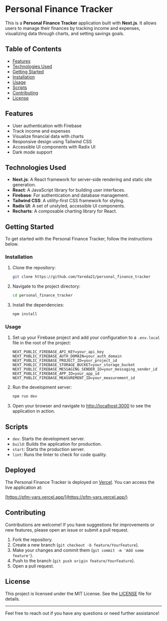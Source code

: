 # Personal Finance Tracker

This is a **Personal Finance Tracker** application built with **Next.js**. It allows users to manage their finances by tracking income and expenses, visualizing data through charts, and setting savings goals.

## Table of Contents

-   [Features](#features)
-   [Technologies Used](#technologies-used)
-   [Getting Started](#getting-started)
-   [Installation](#installation)
-   [Usage](#usage)
-   [Scripts](#scripts)
-   [Contributing](#contributing)
-   [License](#license)

## Features

-   User authentication with Firebase
-   Track income and expenses
-   Visualize financial data with charts
-   Responsive design using Tailwind CSS
-   Accessible UI components with Radix UI
-   Dark mode support

## Technologies Used

-   **Next.js**: A React framework for server-side rendering and static site generation.
-   **React**: A JavaScript library for building user interfaces.
-   **Firebase**: For authentication and database management.
-   **Tailwind CSS**: A utility-first CSS framework for styling.
-   **Radix UI**: A set of unstyled, accessible UI components.
-   **Recharts**: A composable charting library for React.

## Getting Started

To get started with the Personal Finance Tracker, follow the instructions below.

### Installation

1. Clone the repository:

    ```bash
    git clone https://github.com/Yareda21/personal_finance_tracker
    ```

2. Navigate to the project directory:

    ```bash
    cd personal_finance_tracker
    ```

3. Install the dependencies:

    ```bash
    npm install
    ```

### Usage

1. Set up your Firebase project and add your configuration to a `.env.local` file in the root of the project:

    ```plaintext
    NEXT_PUBLIC_FIREBASE_API_KEY=your_api_key
    NEXT_PUBLIC_FIREBASE_AUTH_DOMAIN=your_auth_domain
    NEXT_PUBLIC_FIREBASE_PROJECT_ID=your_project_id
    NEXT_PUBLIC_FIREBASE_STORAGE_BUCKET=your_storage_bucket
    NEXT_PUBLIC_FIREBASE_MESSAGING_SENDER_ID=your_messaging_sender_id
    NEXT_PUBLIC_FIREBASE_APP_ID=your_app_id
    NEXT_PUBLIC_FIREBASE_MEASUREMENT_ID=your_measurement_id
    ```

2. Run the development server:

    ```bash
    npm run dev
    ```

3. Open your browser and navigate to [http://localhost:3000](http://localhost:3000) to see the application in action.

## Scripts

-   `dev`: Starts the development server.
-   `build`: Builds the application for production.
-   `start`: Starts the production server.
-   `lint`: Runs the linter to check for code quality.

## Deployed

The Personal Finance Tracker is deployed on [Vercel](https://vercel.com/). You can access the live application at:

[https://pfm-yars.vercel.app/](https://pfm-yars.vercel.app/)

## Contributing

Contributions are welcome! If you have suggestions for improvements or new features, please open an issue or submit a pull request.

1. Fork the repository.
2. Create a new branch (`git checkout -b feature/YourFeature`).
3. Make your changes and commit them (`git commit -m 'Add some feature'`).
4. Push to the branch (`git push origin feature/YourFeature`).
5. Open a pull request.

## License

This project is licensed under the MIT License. See the [LICENSE](LICENSE) file for details.

---

Feel free to reach out if you have any questions or need further assistance!
